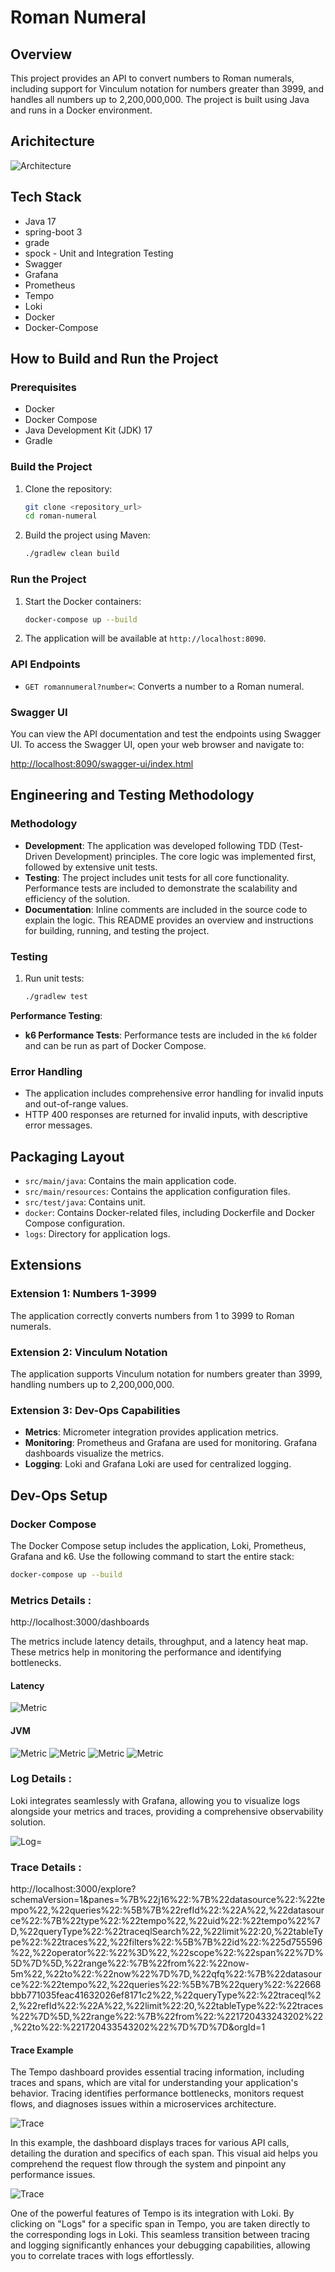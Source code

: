 # Roman Numeral

## Overview

This project provides an API to convert numbers to Roman numerals, including support for Vinculum notation for numbers greater than 3999, and handles all numbers up to 2,200,000,000. The project is built using Java and runs in a Docker environment.

## Arichitecture
![Architecture](doc-images/architecture.png)

## Tech Stack

* Java 17
* spring-boot 3
* grade 
* spock - Unit and Integration Testing
* Swagger
* Grafana
* Prometheus
* Tempo
* Loki
* Docker
* Docker-Compose
## How to Build and Run the Project

### Prerequisites

- Docker
- Docker Compose
- Java Development Kit (JDK) 17
- Gradle

### Build the Project

1. Clone the repository:
    ```bash
    git clone <repository_url>
    cd roman-numeral
    ```

2. Build the project using Maven:
    ```bash
    ./gradlew clean build
    ```

### Run the Project

1. Start the Docker containers:
    ```bash
    docker-compose up --build
    ```

2. The application will be available at `http://localhost:8090`.

### API Endpoints

- `GET romannumeral?number=`: Converts a number to a Roman numeral.

### Swagger UI

You can view the API documentation and test the endpoints using Swagger UI. To access the Swagger UI, open your web browser and navigate to:

[http://localhost:8090/swagger-ui/index.html](http://localhost:8090/swagger-ui/index.html)

## Engineering and Testing Methodology

### Methodology

- **Development**: The application was developed following TDD (Test-Driven Development) principles. The core logic was implemented first, followed by extensive unit tests.
- **Testing**: The project includes unit tests for all core functionality. Performance tests are included to demonstrate the scalability and efficiency of the solution.
- **Documentation**: Inline comments are included in the source code to explain the logic. This README provides an overview and instructions for building, running, and testing the project.

### Testing

1. Run unit tests:
    ```bash
    ./gradlew test
    ```

**Performance Testing**:
- **k6 Performance Tests**: Performance tests are included in the `k6` folder and can be run as part of Docker Compose.


### Error Handling

- The application includes comprehensive error handling for invalid inputs and out-of-range values.
- HTTP 400 responses are returned for invalid inputs, with descriptive error messages.

## Packaging Layout

- `src/main/java`: Contains the main application code.
- `src/main/resources`: Contains the application configuration files.
- `src/test/java`: Contains unit.
- `docker`: Contains Docker-related files, including Dockerfile and Docker Compose configuration.
- `logs`: Directory for application logs.


## Extensions

### Extension 1: Numbers 1-3999

The application correctly converts numbers from 1 to 3999 to Roman numerals.

### Extension 2: Vinculum Notation

The application supports Vinculum notation for numbers greater than 3999, handling numbers up to 2,200,000,000.

### Extension 3: Dev-Ops Capabilities

- **Metrics**: Micrometer integration provides application metrics.
- **Monitoring**: Prometheus and Grafana are used for monitoring. Grafana dashboards visualize the metrics.
- **Logging**: Loki and Grafana Loki are used for centralized logging.

## Dev-Ops Setup

### Docker Compose

The Docker Compose setup includes the application, Loki, Prometheus, Grafana and k6. Use the following command to start the entire stack:
```bash
docker-compose up --build
```
### Metrics Details : 

http://localhost:3000/dashboards

The metrics include latency details, throughput, and a latency heat map. These metrics help in monitoring the performance and identifying bottlenecks.

#### Latency

![Metric](doc-images/metric_latency.png)


#### JVM 

![Metric](doc-images/JVM1.png)
![Metric](doc-images/JVM2.png)
![Metric](doc-images/JVM3.png)
![Metric](doc-images/JVM4.png)

### Log Details : 

Loki integrates seamlessly with Grafana, allowing you to visualize logs alongside your metrics and traces, providing a comprehensive observability solution.

![Log=](doc-images/loki.png)

### Trace Details :

http://localhost:3000/explore?schemaVersion=1&panes=%7B%22j16%22:%7B%22datasource%22:%22tempo%22,%22queries%22:%5B%7B%22refId%22:%22A%22,%22datasource%22:%7B%22type%22:%22tempo%22,%22uid%22:%22tempo%22%7D,%22queryType%22:%22traceqlSearch%22,%22limit%22:20,%22tableType%22:%22traces%22,%22filters%22:%5B%7B%22id%22:%225d755596%22,%22operator%22:%22%3D%22,%22scope%22:%22span%22%7D%5D%7D%5D,%22range%22:%7B%22from%22:%22now-5m%22,%22to%22:%22now%22%7D%7D,%22qfq%22:%7B%22datasource%22:%22tempo%22,%22queries%22:%5B%7B%22query%22:%22668bbb771035feac41632026ef8171c2%22,%22queryType%22:%22traceql%22,%22refId%22:%22A%22,%22limit%22:20,%22tableType%22:%22traces%22%7D%5D,%22range%22:%7B%22from%22:%221720433243202%22,%22to%22:%221720433543202%22%7D%7D%7D&orgId=1


#### Trace Example

The Tempo dashboard provides essential tracing information, including traces and spans, which are vital for understanding your application's behavior. Tracing identifies performance bottlenecks, monitors request flows, and diagnoses issues within a microservices architecture.

![Trace](doc-images/Trace.png)

In this example, the dashboard displays traces for various API calls, detailing the duration and specifics of each span. This visual aid helps you comprehend the request flow through the system and pinpoint any performance issues.


![Trace](doc-images/Trace2.png)

One of the powerful features of Tempo is its integration with Loki. By clicking on "Logs" for a specific span in Tempo, you are taken directly to the corresponding logs in Loki. This seamless transition between tracing and logging significantly enhances your debugging capabilities, allowing you to correlate traces with logs effortlessly.
